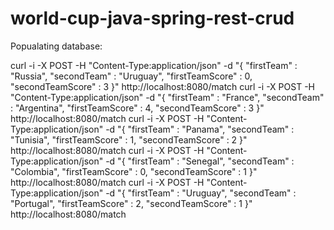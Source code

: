 # world-cup-java-spring-rest-crud

Popualating database:

curl -i -X POST -H "Content-Type:application/json" -d "{  \"firstTeam\" : \"Russia\",  \"secondTeam\" : \"Uruguay\",  \"firstTeamScore\" : 0,  \"secondTeamScore\" : 3 }" http://localhost:8080/match
curl -i -X POST -H "Content-Type:application/json" -d "{  \"firstTeam\" : \"France\",  \"secondTeam\" : \"Argentina\",  \"firstTeamScore\" : 4,  \"secondTeamScore\" : 3 }" http://localhost:8080/match
curl -i -X POST -H "Content-Type:application/json" -d "{  \"firstTeam\" : \"Panama\",  \"secondTeam\" : \"Tunisia\",  \"firstTeamScore\" : 1,  \"secondTeamScore\" : 2 }" http://localhost:8080/match
curl -i -X POST -H "Content-Type:application/json" -d "{  \"firstTeam\" : \"Senegal\",  \"secondTeam\" : \"Colombia\",  \"firstTeamScore\" : 0,  \"secondTeamScore\" : 1 }" http://localhost:8080/match
curl -i -X POST -H "Content-Type:application/json" -d "{  \"firstTeam\" : \"Uruguay\",  \"secondTeam\" : \"Portugal\",  \"firstTeamScore\" : 2,  \"secondTeamScore\" : 1 }" http://localhost:8080/match